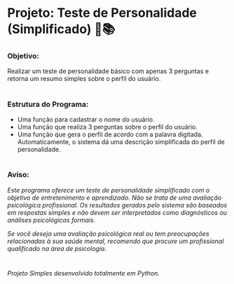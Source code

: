 # Projeto: Teste de Personalidade (Simplificado) 🧠📚


### Objetivo:

Realizar um teste de personalidade básico com apenas 3 perguntas e retorna um resumo simples sobre o perfil do usuário.

#

### Estrutura do Programa:

* Uma função para cadastrar o nome do usuário.
* Uma função que realiza 3 perguntas sobre o perfil do usuário.
* Uma função que gera o perfil de acordo com a palavra digitada. Automaticamente, o sistema dá uma descrição simplificada do perfil de personalidade.

#

### Aviso:

*Este programa oferece um teste de personalidade simplificado com o objetivo de entretenimento e aprendizado. Não se trata de uma avaliação psicológica profissional. Os resultados gerados pelo sistema são baseados em respostas simples e não devem ser interpretados como diagnósticos ou análises psicológicas formais.*

*Se você deseja uma avaliação psicológica real ou tem preocupações relacionadas à sua saúde mental, recomendo que procure um profissional qualificado na área de psicologia.*

#

_Projeto Simples desenvolvido totalmente em Python._
